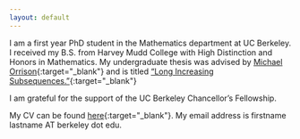 ```yaml
---
layout: default
---
```


I am a first year PhD student in the Mathematics department at UC Berkeley. I received my B.S. from Harvey Mudd College with High Distinction and Honors in Mathematics. My undergraduate thesis was advised by [Michael Orrison](https://www.hmc.edu/mathematics/people/faculty/orrison/){:target="_blank"} and is titled [“Long Increasing Subsequences.”](https://scholarship.claremont.edu/cgi/viewcontent.cgi?article=1274&context=hmc_theses){:target="_blank"}

I am grateful for the support of the UC Berkeley Chancellor’s Fellowship. 

My CV can be found [here](resumes/current.pdf){:target="_blank"}. My email address is firstname lastname AT berkeley dot edu.